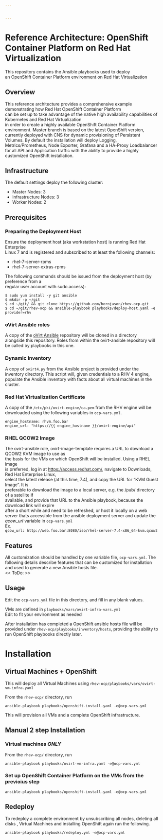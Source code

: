 ```yaml
---


---
```


<h1 id="reference-architecture--openshift-container-platform-on-red-hat-virtualization">Reference Architecture:  OpenShift Container Platform on Red Hat Virtualization</h1>
<p>This repository contains the Ansible playbooks used to deploy<br>
an OpenShift Container Platform environment on Red Hat Virtualization</p>
<h2 id="overview">Overview</h2>
<p>This reference architecture provides a comprehensive example demonstrating how Red Hat OpenShift Container Platform<br>
can be set up to take advantage of the native high availability capabilities of Kubernetes and Red Hat Virtualization<br>
in order to create a highly available OpenShift Container Platform environment.  Master branch is based on the latest OpenShift version,  currently deployed with CNS for dynamic provisioning of Persistent Volumes.  By default   the installation will deploy Logging, Metrics/Prometheus, Node Exporter, Grafana and a HA-Proxy Loadbalancer for all API and Application traffic with the ability to provide a highly customized OpenShift installation.</p>
<h2 id="infrastructure">Infrastructure</h2>
<p>The default settings deploy the following cluster:</p>
<ul>
<li>Master Nodes: 3</li>
<li>Infrastructure Nodes: 3</li>
<li>Worker Nodes: 2</li>
</ul>
<h2 id="prerequisites">Prerequisites</h2>
<h3 id="preparing-the-deployment-host">Preparing the Deployment Host</h3>
<p>Ensure the deployment host (aka workstation host) is running Red Hat Enterprise<br>
Linux 7 and is registered and subscribed to at least the following channels:</p>
<ul>
<li>rhel-7-server-rpms</li>
<li>rhel-7-server-extras-rpms</li>
</ul>
<p>The following commands should be issued from the deployment host (by preference from a<br>
regular user account with sudo access):</p>
<pre><code>$ sudo yum install -y git ansible
$ mkdir -p ~/git
$ cd ~/git/ &amp;&amp; git clone https://github.com/hornjason/rhev-ocp.git
$ cd ~/git/rhev-ocp &amp;&amp; ansible-playbook playbooks/deploy-host.yaml -e provider=rhv
</code></pre>
<h3 id="ovirt-ansible-roles">oVirt Ansible roles</h3>
<p>A copy of the <a href="https://github.com/ovirt/ovirt-ansible">oVirt Ansible</a> repository will be cloned in a directory<br>
alongside this repository. Roles from within the ovirt-ansible repository will be called by playbooks in this one.</p>
<h3 id="dynamic-inventory">Dynamic Inventory</h3>
<p>A copy of <code>ovirt4.py</code> from the Ansible project is provided under the inventory directory. This script will, given credentials to a RHV 4 engine, populate the Ansible inventory with facts about all virtual machines in the cluster.</p>
<h3 id="red-hat-virtualization-certificate">Red Hat Virtualization Certificate</h3>
<p>A copy of the <code>/etc/pki/ovirt-engine/ca.pem</code> from the RHV engine will be downloaded using the following variables in <code>ocp-vars.yml</code>.</p>
<pre><code>engine_hostname: rhvm.foo.bar
engine_url: "https://{{ engine_hostname }}/ovirt-engine/api"
</code></pre>
<h3 id="rhel-qcow2-image">RHEL QCOW2 Image</h3>
<p>The ovirt-ansible role, ovirt-image-template requires a URL to download a QCOW2 KVM image to use as<br>
the basis for the VMs on which OpenShift will be installed.  Using a RHEL image<br>
is preferred, log in at <a href="https://access.redhat.com/">https://access.redhat.com/</a>, navigate to Downloads, Red Hat Enterprise Linux,<br>
select the latest release (at this time, 7.4), and copy the URL for “KVM Guest Image”. It is<br>
preferable to download the image to a local server, e.g. the /pub/ directory of a satellite if<br>
available, and provide that URL to the Ansible playbook, because the download link will expire<br>
after a short while and need to be refreshed, or host it locally on a web server thats accessible from the ansible deployment server and update the <em>qcow_url</em> variable in <code>ocp-vars.yml</code><br>
Ex.<br>
<code>qcow_url: http://web.foo.bar:8080/iso/rhel-server-7.4-x86_64-kvm.qcow2</code></p>
<h2 id="features">Features</h2>
<p>All customization should be handled by one variable file, <code>ocp-vars.yml</code>.   The following details describe features that can be customized for installation and used to generate a new Ansible hosts file.<br>
&lt;&lt; ToDo: &gt;&gt;</p>
<h2 id="usage">Usage</h2>
<p>Edit the <code>ocp-vars.yml</code> file in this directory, and fill in any blank values.</p>
<p>VMs are defined in  <code>playbooks/vars/ovirt-infra-vars.yml</code><br>
Edit to fit your environment as needed</p>
<p>After installation has completed a OpenShift ansible hosts file will be provided under <code>rhev-ocp/playbooks/inventory/hosts</code>,  providing the ability to run OpenShift playbooks directly later.</p>
<h1 id="installation">Installation</h1>
<h2 id="virtual-machines--openshift">Virtual Machines + OpenShift</h2>
<p>This will deploy all Virtual Machines using <code>rhev-ocp/playbooks/vars/ovirt-vm-infra.yaml</code></p>
<p>From the <code>rhev-ocp/</code> directory, run</p>
<pre><code>ansible-playbook playbooks/openshift-install.yaml -e@ocp-vars.yml
</code></pre>
<p>This will provision all VMs and a complete OpenShift infrastructure.</p>
<h2 id="section"></h2>
<h2 id="manual-2-step-installation">Manual 2 step Installation</h2>
<h3 id="virtual-machines-only">Virtual machines <em>ONLY</em></h3>
<p>From the <code>rhev-ocp/</code> directory, run</p>
<pre><code>ansible-playbook playbooks/ovirt-vm-infra.yaml -e@ocp-vars.yml
</code></pre>
<h3 id="set-up-openshift-container-platform-on-the-vms-from-the-previoius-step">Set up OpenShift Container Platform on the VMs from the previoius step</h3>
<pre><code>ansible-playbook playbooks/openshift-install.yaml -e@ocp-vars.yml
</code></pre>
<h2 id="redeploy">Redeploy</h2>
<p>To redeploy a complete environment by unsubscribing all nodes, deleting all disks , Virtual Machines and installing OpenShift again run the following.</p>
<pre><code>ansible-playbook playbooks/redeploy.yml -e@ocp-vars.yml
</code></pre>

